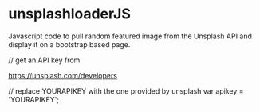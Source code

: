 # unsplashloaderJS
Javascript code to pull random featured image from the Unsplash API and display it on a bootstrap based page.


// get an API key from 

https://unsplash.com/developers

// replace YOURAPIKEY with the one provided by unsplash
var apikey = 'YOURAPIKEY';
